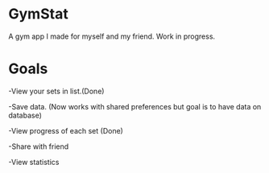 # GymStat
A gym app I made for myself and my friend. Work in progress.

# Goals

-View your sets in list.(Done)

-Save data. (Now works with shared preferences but goal is to have data on database)

-View progress of each set (Done)

-Share with friend

-View statistics



